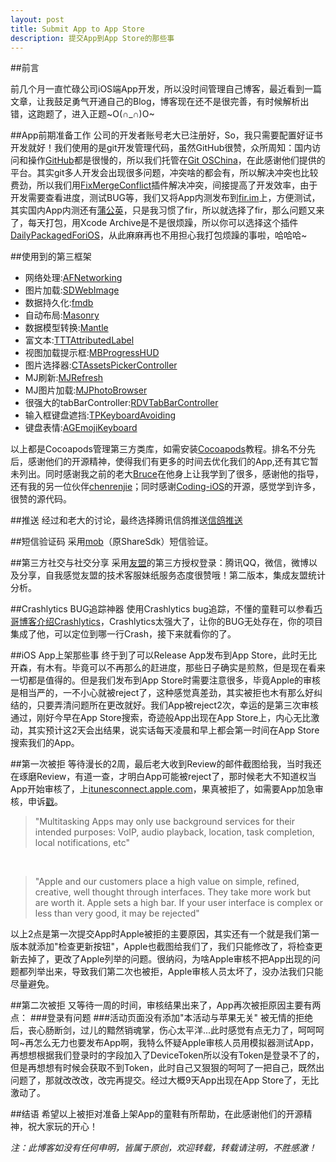```yaml
---
layout: post
title: Submit App to App Store
description: 提交App到App Store的那些事
---
```


##前言

前几个月一直忙碌公司iOS端App开发，所以没时间管理自己博客，最近看到一篇文章，让我鼓足勇气开通自己的Blog，博客现在还不是很完善，有时候解析出错，这跑题了，进入正题~O(∩_∩)O~


##App前期准备工作
公司的开发者账号老大已注册好，So，我只需要配置好证书开发就好！我们使用的是git开发管理代码，虽然GitHub很赞，众所周知：国内访问和操作<a href="https://www.github.com">GitHub</a>都是很慢的，所以我们托管在<a href="https://git.oschina.net/">Git OSChina</a>，在此感谢他们提供的平台。其实git多人开发会出现很多问题，冲突啥的都会有，所以解决冲突也比较费劲，所以我们用<a href="https://github.com/sauchye/FixMergeConflict">FixMergeConflict</a>插件解决冲突，间接提高了开发效率，由于开发需要查看进度，测试BUG等，我们又将App内测发布到<a href="http://fir.im/">fir.im</a>上，方便测试，其实国内App内测还有<a href="http://www.pgyer.com/">蒲公英</a>，只是我习惯了fir，所以就选择了fir，那么问题又来了，每天打包，用Xcode Archive是不是很烦躁，所以你可以选择这个插件<a href="https://github.com/sauchye/DailyPackagedForiOS">DailyPackagedForiOS</a>，从此麻麻再也不用担心我打包烦躁的事啦，哈哈哈~

##使用到的第三框架
* 网络处理:<a href="https://github.com/AFNetworking/AFNetworking">AFNetworking</a>
* 图片加载:<a href="https://github.com/rs/SDWebImage">SDWebImage</a>
* 数据持久化:<a href="https://github.com/ccgus/fmdb">fmdb</a>
* 自动布局:<a href="https://github.com/SnapKit/Masonry">Masonry</a> 
* 数据模型转换:<a href="https://github.com/Mantle/Mantle">Mantle</a>
* 富文本:<a href="https://github.com/TTTAttributedLabel/TTTAttributedLabel
">TTTAttributedLabel</a> 
* 视图加载提示框:<a href="https://github.com/jdg/MBProgressHUD
">MBProgressHUD</a>
* 图片选择器:<a href="https://github.com/chiunam/CTAssetsPickerController">CTAssetsPickerController</a>
* MJ刷新:<a href="https://github.com/CoderMJLee/MJRefresh">MJRefresh</a>
* MJ图片加载:<a href="https://github.com/azxfire/MJPhotoBrowser">MJPhotoBrowser</a>
* 很强大的tabBarController:<a href="https://github.com/robbdimitrov/RDVTabBarController">RDVTabBarController</a>
* 输入框键盘遮挡:<a href="https://github.com/michaeltyson/TPKeyboardAvoiding">TPKeyboardAvoiding</a>
* 键盘表情:<a href="https://github.com/ayushgoel/AGEmojiKeyboard">AGEmojiKeyboard</a>


以上都是Cocoapods管理第三方类库，如需安装<a href="http://code4app.com/article/cocoapods-install-usage">Cocoapods</a>教程。排名不分先后，感谢他们的开源精神，使得我们有更多的时间去优化我们的App,还有其它暂未列出。同时感谢我之前的老大<a href="http://www.heyuan110.com/">Bruce</a>在他身上让我学到了很多，感谢他的指导，还有我的另一位伙伴<a href="https://github.com/chenrenjie">chenrenjie</a>；同时感谢<a href="https://coding.net/u/coding/p/Coding-iOS/git">Coding-iOS</a>的开源，感觉学到许多，很赞的源代码。

##推送
经过和老大的讨论，最终选择腾讯信鸽推送<a href="http://xg.qq.com/">信鸽推送</a>

##短信验证码
采用<a href="http://mob.com">mob</a>（原ShareSdk）短信验证。

##第三方社交与社交分享
采用<a href="http://www.umeng.com/">友盟</a>的第三方授权登录：腾讯QQ，微信，微博以及分享，自我感觉友盟的技术客服妹纸服务态度很赞哦！第二版本，集成友盟统计分析。

##Crashlytics BUG追踪神器
使用Crashlytics bug追踪，不懂的童鞋可以参看<a href="http://www.devtang.com/blog/2013/07/24/use-crashlytics/">巧哥博客介绍Crashlytics</a>，Crashlytics太强大了，让你的BUG无处存在，你的项目集成了他，可以定位到哪一行Crash，接下来就看你的了。



##iOS App上架那些事
终于到了可以Release App发布到App Store，此时无比开森，有木有。毕竟可以不再那么的赶进度，那些日子确实是煎熬，但是现在看来一切都是值得的。但是我们发布到App Store时需要注意很多，毕竟Apple的审核是相当严的，一不小心就被reject了，这种感觉真差劲，其实被拒也木有那么好纠结的，只要弄清问题所在更改就好。我们App被reject2次，幸运的是第三次审核通过，刚好今早在App Store搜索，奇迹般App出现在App Store上，内心无比激动，其实预计这2天会出结果，说实话每天凌晨和早上都会第一时间在App Store搜索我们的App。

##第一次被拒
等待漫长的2周，最后老大收到Review的邮件截图给我，当时我还在琢磨Review，有道一查，才明白App可能被reject了，那时候老大不知道权当App开始审核了，上<a href="https://itunesconnect.apple.com">itunesconnect.apple.com</a>，果真被拒了，如需要App加急审核，申诉<a href="https://developer.apple.com/contact/app-store/?topic=expedite">戳</a>。

>"Multitasking Apps may only use background services for their intended purposes: VoIP, audio playback, location, task completion, local notifications, etc"   
</br>
     
>"Apple and our customers place a high value on simple, refined, creative, well thought through interfaces. They take more work but are worth it. Apple sets a high bar. If your user interface is complex or less than very good, it may be rejected"

以上2点是第一次提交App时Apple被拒的主要原因，其实还有一个就是我们第一版本就添加"检查更新按钮"，Apple也截图给我们了，我们只能修改了，将检查更新去掉了，更改了Apple列举的问题。很纳闷，为啥Apple审核不把App出现的问题都列举出来，导致我们第二次也被拒，Apple审核人员太坏了，没办法我们只能尽量避免。

##第二次被拒
又等待一周的时间，审核结果出来了，App再次被拒原因主要有两点：
###登录有问题
###活动页面没有添加"本活动与苹果无关"
被无情的拒绝后，丧心肠断剑，过儿的黯然销魂掌，伤心太平洋...此时感觉有点无力了，呵呵呵呵~再怎么无力也要发布App啊，我特么怀疑Apple审核人员用模拟器测试App，再想想根据我们登录时的字段加入了DeviceToken所以没有Token是登录不了的，但是再想想有时候会获取不到Token，此时自己又狠狠的呵呵了一把自己，既然出问题了，那就改改改，改完再提交。经过大概9天App出现在App Store了，无比激动了。

##结语
希望以上被拒对准备上架App的童鞋有所帮助，在此感谢他们的开源精神，祝大家玩的开心！

*注：此博客如没有任何申明，皆属于原创，欢迎转载，转载请注明，不胜感激！*


